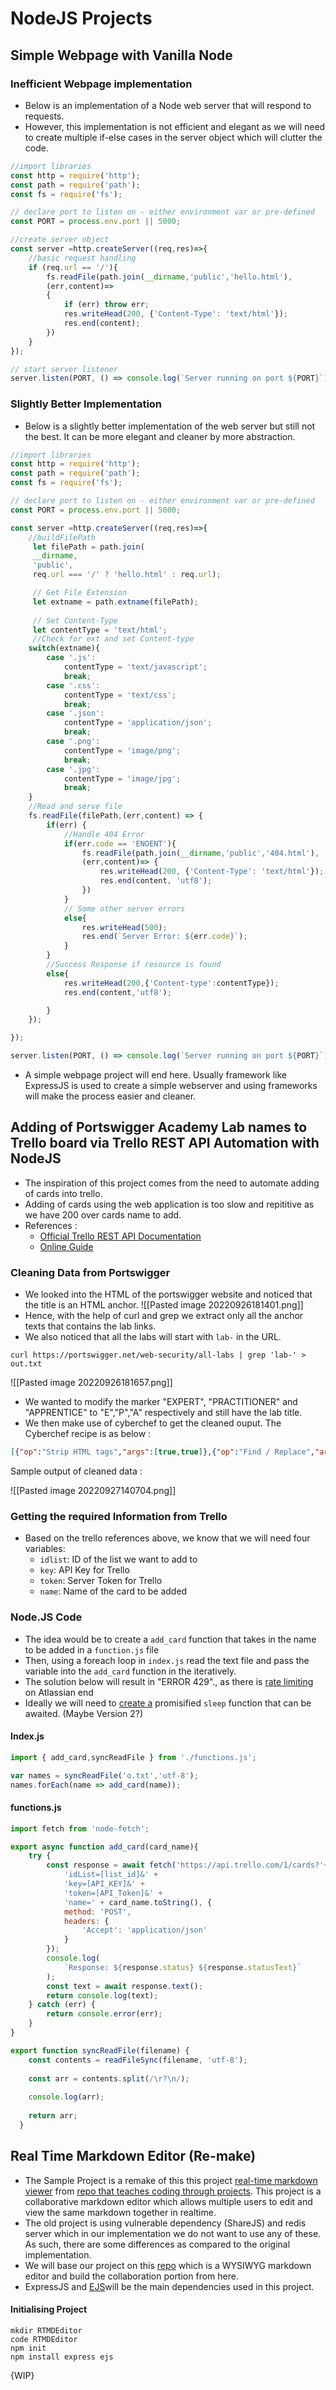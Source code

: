 # NodeJS Projects
## Simple Webpage with Vanilla Node
### Inefficient Webpage implementation
- Below is an implementation of a Node web server that will respond to requests.
- However, this implementation is not efficient and elegant as we will need to create multiple if-else cases in the server object which will clutter the code.   

```Javascript
//import libraries
const http = require('http');
const path = require('path');
const fs = require('fs');

// declare port to listen on - either environment var or pre-defined
const PORT = process.env.port || 5000;

//create server object
const server =http.createServer((req,res)=>{
    //basic request handling
    if (req.url == '/'){
        fs.readFile(path.join(__dirname,'public','hello.html'),
        (err,content)=>
        {
            if (err) throw err;
            res.writeHead(200, {'Content-Type': 'text/html'});
            res.end(content);
        }) 
    }
});

// start server listener
server.listen(PORT, () => console.log(`Server running on port ${PORT}`));
```

### Slightly Better Implementation
- Below is a slightly better implementation of the web server but still not the best. It can be more elegant and cleaner by more abstraction.
```Javascript
//import libraries
const http = require('http');
const path = require('path');
const fs = require('fs');

// declare port to listen on - either environment var or pre-defined
const PORT = process.env.port || 5000;

const server =http.createServer((req,res)=>{
    //buildFilePath
     let filePath = path.join(
     __dirname,
     'public',
     req.url === '/' ? 'hello.html' : req.url);

     // Get File Extension
     let extname = path.extname(filePath);
     
     // Set Content-Type
     let contentType = 'text/html';
     //Check for ext and set Content-type
    switch(extname){
        case '.js':
            contentType = 'text/javascript';
            break;
        case '.css':
            contentType = 'text/css';
            break;
        case '.json':
            contentType = 'application/json';
            break;
        case '.png':
            contentType = 'image/png';
            break;
        case '.jpg':
            contentType = 'image/jpg';
            break;
    }
    //Read and serve file
    fs.readFile(filePath,(err,content) => {        
        if(err) {
            //Handle 404 Error
            if(err.code == 'ENOENT'){
                fs.readFile(path.join(__dirname,'public','404.html'), 
                (err,content)=> {
                    res.writeHead(200, {'Content-Type': 'text/html'});
                    res.end(content, 'utf8');
                })
            } 
            // Some other server errors
            else{
                res.writeHead(500);
                res.end(`Server Error: ${err.code}`);
            }
        }
        //Success Response if resource is found
        else{
            res.writeHead(200,{'Content-type':contentType});
            res.end(content,'utf8');

        }
    });

});

server.listen(PORT, () => console.log(`Server running on port ${PORT}`));
```

- A simple webpage project will end here. Usually framework like ExpressJS is used to create a simple webserver and using frameworks will make the process easier and cleaner.

## Adding of Portswigger Academy Lab names to Trello board via Trello REST API Automation with NodeJS
- The inspiration of this project comes from the need to automate adding of cards into trello. 
- Adding of cards using the web application is too slow and repititive as we have 200 over cards name to add.
- References : 
	- [Official Trello REST API Documentation](https://developer.atlassian.com/cloud/trello/rest/api-group-cards/#api-cards-post)
	- [Online Guide](https://digitalcommunications.wp.st-andrews.ac.uk/2021/12/15/adding-cards-with-the-trello-api/)

### Cleaning Data from Portswigger
- We looked into the HTML of the portswigger website and noticed that the title is an HTML anchor.
![[Pasted image 20220926181401.png]]
- Hence, with the help of curl and grep we extract only all the anchor texts that contains the lab links.
- We also noticed that all the labs will start with `lab-` in the URL.

```
curl https://portswigger.net/web-security/all-labs | grep 'lab-' > out.txt
```

![[Pasted image 20220926181657.png]]

- We wanted to modify the marker "EXPERT", "PRACTITIONER" and "APPRENTICE" to "E","P","A" respectively and still have the lab title.
- We then make use of cyberchef to get the cleaned ouput. The Cyberchef recipe is as below : 

```json
[{"op":"Strip HTML tags","args":[true,true]},{"op":"Find / Replace","args":[{"option":"Regex","string":"APPRENTICE"},"\\r|A|",true,false,true,false]},{"op":"Find / Replace","args":[{"option":"Regex","string":"PRACTITIONER"},"\\r|P|",true,false,true,false]},{"op":"Find / Replace","args":[{"option":"Regex","string":"EXPERT"},"\\r|E|",true,false,true,false]},{"op":"Remove whitespace","args":[false,false,true,true,true,false]}]
```

Sample output of cleaned data :

![[Pasted image 20220927140704.png]]

### Getting the required Information from Trello
- Based on the trello references above, we know that we will need four variables: 
	- `idlist`: ID of the list we want to add to
	- `key`: API Key for Trello
	- `token`: Server Token for Trello 
	- `name`: Name of the card to be added 

### Node.JS Code
- The idea would be to create a `add_card` function that takes in the name to be added in a `function.js` file 
- Then, using a foreach loop in `index.js` read the text file and pass the variable into the `add_card` function in the iteratively.
- The solution below will result in "ERROR 429"., as there is [rate limiting](https://developer.atlassian.com/cloud/trello/guides/rest-api/rate-limits/) on Atlassian end 
- Ideally we will need to [create a](https://stackoverflow.com/questions/33289726/combination-of-async-function-await-settimeout) promisified `sleep` function that can be awaited. (Maybe Version 2?)

#### Index.js
```javascript
import { add_card,syncReadFile } from './functions.js';

var names = syncReadFile('o.txt','utf-8');
names.forEach(name => add_card(name));
```

#### functions.js
```javascript
import fetch from 'node-fetch';

export async function add_card(card_name){
    try {
        const response = await fetch('https://api.trello.com/1/cards?'+
	        'idList=[list_id]&' +
            'key=[API_KEY]&' +
            'token=[API_Token]&' +
            'name=' + card_name.toString(), {
            method: 'POST',
            headers: {
                'Accept': 'application/json'
            }
        });
        console.log(
            `Response: ${response.status} ${response.statusText}`
        );
        const text = await response.text();
        return console.log(text);
    } catch (err) {
        return console.error(err);
    }
}

export function syncReadFile(filename) {
    const contents = readFileSync(filename, 'utf-8');
  
    const arr = contents.split(/\r?\n/);
  
    console.log(arr); 
  
    return arr;
  }
```


## Real Time Markdown Editor (Re-make)
- The Sample Project is a remake of this this project [real-time markdown viewer](https://www.digitalocean.com/community/tutorials/building-a-real-time-markdown-viewer) from [repo that teaches coding through projects](https://github.com/practical-tutorials/project-based-learning#javascript). This project is a collaborative markdown editor which allows multiple users to edit and view the same markdown together in realtime.
- The old project is using vulnerable dependency (ShareJS) and redis server which in our implementation we do not want to use any of these. As such, there are some differences as compared to the original implementation.
- We will base our project on this [repo](https://github.com/genzyy/Realtime-Markdown-Editor) which is a WYSIWYG markdown editor and build the collaboration portion from here.
- ExpressJS and [EJS](https://www.geeksforgeeks.org/use-ejs-as-template-engine-in-node-js/ )will be the main dependencies used in this project.

#### Initialising Project
```
mkdir RTMDEditor
code RTMDEditor
npm init
npm install express ejs 
```

{WIP}